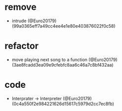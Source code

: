 # remove

* intrude (@Euro20179) (99a0365eff7a49cc4ee4e1e80e403876022f0c58)


# refactor

* move playing next song to a function (@Euro20179) (3ae8fcadd3ea09e9cfebfc8aa6c46a7c8bf432aa)


# code

* Interprater -> Interpreter (@Euro20179) (0c4a550f2e984221626d15617c5979d2cc7ec8fb)


